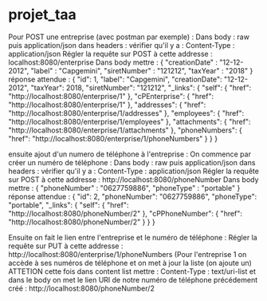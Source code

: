 # projet_taa

Pour POST une entreprise (avec postman par exemple) :
Dans body : raw puis application/json
dans headers : vérifier qu'il y a : Content-Type : application/json
Régler la requête sur POST à cette addresse : localhost:8080/enterprise
Dans body mettre :
{
	"creationDate" : "12-12-2012",
	"label" : "Capgemini",
	"siretNumber" : "121212",
	"taxYear" : "2018"
}
réponse attendue :
{
    "id": 1,
    "label": "Capgemini",
    "creationDate": "12-12-2012",
    "taxYear": 2018,
    "siretNumber": "121212",
    "_links": {
        "self": {
            "href": "http://localhost:8080/enterprise/1"
        },
        "cPEnterprise": {
            "href": "http://localhost:8080/enterprise/1"
        },
        "addresses": {
            "href": "http://localhost:8080/enterprise/1/addresses"
        },
        "employees": {
            "href": "http://localhost:8080/enterprise/1/employees"
        },
        "attachments": {
            "href": "http://localhost:8080/enterprise/1/attachments"
        },
        "phoneNumbers": {
            "href": "http://localhost:8080/enterprise/1/phoneNumbers"
        }
    }
}

ensuite ajout d'un numero de téléphone à l'entreprise :
On commence par créer un numéro de téléphone :
Dans body : raw puis application/json
dans headers : vérifier qu'il y a : Content-Type : application/json
Régler la requête sur POST à cette addresse : http://localhost:8080/phoneNumber
Dans body mettre :
{
	"phoneNumber" : "0627759886",
	"phoneType" : "portable"
}
réponse attendue :
{
    "id": 2,
    "phoneNumber": "0627759886",
    "phoneType": "portable",
    "_links": {
        "self": {
            "href": "http://localhost:8080/phoneNumber/2"
        },
        "cPPhoneNumber": {
            "href": "http://localhost:8080/phoneNumber/2"
        }
    }
}

Ensuite on fait le lien entre l'entreprise et le numéro de téléphone :
Régler la requête sur PUT à cette addresse : http://localhost:8080/enterprise/1/phoneNumbers
(Pour l'entreprise 1 on accède à ses numéros de téléphone et on met à jour la liste (on ajoute un)
ATTETION cette fois dans content list mettre : Content-Type : text/uri-list
et dans le body on met le lien URI de notre numéro de téléphone précédement créé :
http://localhost:8080/phoneNumber/2
